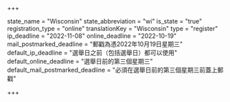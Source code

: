 +++

state_name = "Wisconsin"
state_abbreviation = "wi"
is_state = "true"
registration_type = "online"
translationKey = "Wisconsin"
type = "register"
ip_deadline = "2022-11-08"
online_deadline = "2022-10-19"
mail_postmarked_deadline = "郵戳為憑2022年10月19日星期三"
default_ip_deadline = "選舉日之前（包括選舉日）都可以使用"
default_online_deadline = "選舉日前的第三個星期三"
default_mail_postmarked_deadline = "必須在選舉日前的第三個星期三前蓋上郵戳"

+++